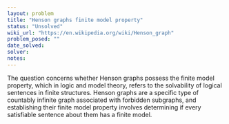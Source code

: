 ```yaml
---
layout: problem
title: "Henson graphs finite model property"
status: "Unsolved"
wiki_url: "https://en.wikipedia.org/wiki/Henson_graph"
problem_posed: ""
date_solved:
solver:
notes:
---
```

The question concerns whether Henson graphs possess the finite model property, which in logic and model theory, refers to the solvability of logical sentences in finite structures. Henson graphs are a specific type of countably infinite graph associated with forbidden subgraphs, and establishing their finite model property involves determining if every satisfiable sentence about them has a finite model.